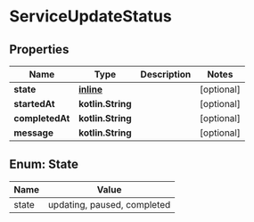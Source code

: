 
# ServiceUpdateStatus

## Properties
Name | Type | Description | Notes
------------ | ------------- | ------------- | -------------
**state** | [**inline**](#State) |  |  [optional]
**startedAt** | **kotlin.String** |  |  [optional]
**completedAt** | **kotlin.String** |  |  [optional]
**message** | **kotlin.String** |  |  [optional]


<a name="State"></a>
## Enum: State
Name | Value
---- | -----
state | updating, paused, completed



